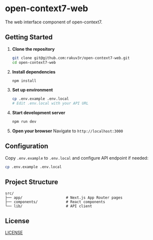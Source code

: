 # open-context7-web

The web interface component of open-context7.

## Getting Started

1. **Clone the repository**
   ```bash
   git clone git@github.com:rakuv3r/open-context7-web.git
   cd open-context7-web
   ```

2. **Install dependencies**
   ```bash
   npm install
   ```

3. **Set up environment**
   ```bash
   cp .env.example .env.local
   # Edit .env.local with your API URL
   ```

4. **Start development server**
   ```bash
   npm run dev
   ```

5. **Open your browser**
   Navigate to `http://localhost:3000`

## Configuration

Copy `.env.example` to `.env.local` and configure API endpoint if needed:
```bash
cp .env.example .env.local
```

## Project Structure

```
src/
├── app/                    # Next.js App Router pages
├── components/             # React components
└── lib/                    # API client
```

## License
[LICENSE](LICENSE)
